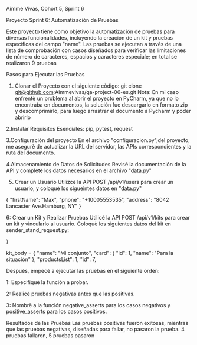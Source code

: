 Aimme Vivas, Cohort 5, Sprint 6

Proyecto Sprint 6: Automatización de Pruebas

Este proyecto tiene como objetivo la automatización de pruebas para diversas funcionalidades, incluyendo la creación de un kit y pruebas específicas del campo "name". Las pruebas se ejecutan a través de una lista de comprobación con casos diseñados para verificar las limitaciones de número de caracteres, espacios y caracteres especiale; en total se realizaron 9 pruebas 

Pasos para Ejecutar las Pruebas

 1. Clonar el Proyecto con el siguiente còdigo: 
git clone git@github.com:Aimmevivas/qa-project-06-es.git
Nota: En mi caso enfrentè un problema al abrir el proyecto en PyCharm, ya que no lo encontraba en documentos, la soluciòn fue descargarlo en formato zip y descomprimirlo, para luego arrastrar el documento a Pycharm y poder abrirlo


2.Instalar Requisitos Esenciales:
pip, pytest, request

3.Configuración del proyecto
En el archivo "configuracion.py",del proyecto, me asegurè de actualizar la URL del servidor, las APIs correspondientes y la ruta del documento.

4.Almacenamiento de Datos de Solicitudes
Revisè la documentación de la API y completè los datos necesarios en el archivo "data.py"

5. Crear un Usuario
Utilizcè la API POST /api/v1/users para crear un usuario, y coloquè los sigueintes datos en "data.py"

{
    "firstName": "Max",
    "phone": "+10005553535",
    "address": "8042 Lancaster Ave.Hamburg, NY"
}

6:  Crear un Kit y Realizar Pruebas
Utilicè la API POST /api/v1/kits para crear un kit y vincularlo al usuario. Coloquè los siguientes datos del kit en sender_stand_request.py:

}

kit_body = {
    "name": "Mi conjunto",
    "card": {
        "id": 1,
        "name": "Para la situación"
    },
    "productsList": 1,
    "id": 7,



Después, empecè a ejecutar las pruebas en el siguiente orden:

1: Especifiquè la función a probar.

2: Realicè pruebas negativas antes que las positivas.

3: Nombrè a la función negative_asserts para los casos negativos y positive_asserts para los casos positivos.

Resultados de las Pruebas
Las pruebas positivas fueron exitosas, mientras que las pruebas negativas, diseñadas para fallar, no pasaron la prueba.
4 pruebas fallaron, 5 pruebas pasaron 
